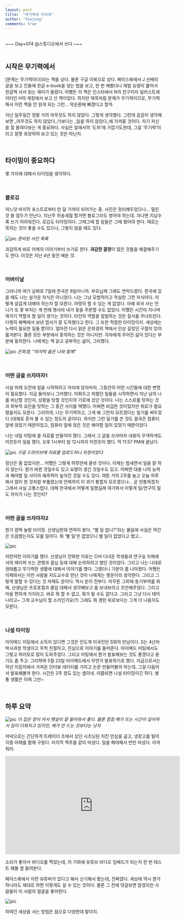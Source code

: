 ```yaml
---
layout: post
title:  "무기력과 타이밍"
author: "Yoojung"
comments: true
---
```

<br>
~~~
Day+074 @스튜디오에서 쓰다
~~~

<br>
<br>

## 시작은 무기력에서
[문제는 무기력이다]라는 책을 샀다. 물론 구글 이북으로 샀다. 페이스북에서 J 선배의 글을 보고 킨들에 한글 e-book을 넣는 법을 보고, 한 번 해봤더니 제법 요령이 붙어서 한글책 사서 읽는 재미가 들렸다. 어쨌든 이 책은 인스타에서 N의 친구이자 일러스트레이터인 H의 계정에서 보고 산 책이었다. 하지만 제목처럼 문제가 무기력이므로, 무기력해서 이런 책을 안 읽게 되는 그런... 악순환에 빠졌다고 할까. 

지난 일주일간 정말 거의 아무것도 하지 않았다. 그렇게 생각했다. 그런데 곰곰이 생각해보면 _아무것도 하지 않았다_기보다는 _일을 하지 않았다_에 가까울 것이다. 자기 자신을 잘 들여다보는 게 중요하다. 사실은 일에서의 ‘도피’에 가깝기도한데, 그걸 ‘무기력’이라고 잘못 포장하여 보고 있는 것은 아닌지. 

<br>

## 타이밍이 중요하다
몇 가지에 대해서 타이밍을 생각하다. 

<br>

### 블로깅
어느덧 마지막 포스트로부터 한 달 가까이 되어가는 중. 사진은 정리해두었으나... 밀린 것 쓸 엄두가 안난다. 지난주 허송세월 할거면 블로그라도 썼어야 하는데. 지나면 지날수록 쓰기 어려워진다. 로깅도 타이밍이다. 그때그때 할 일들은 그때 했어야 한다. 때로는 묵히는 것이 좋을 수도 있으나, 그렇지 않을 때도 있다.

![pic]({{site.url}}/assets/2018-05-07-p01.JPG)
_준비된 사진 목록_

과감하게 바로 어제의 이야기부터 쓰기로 한다. **과감한 결정**이 많은 것들을 해결해주기도 한다. 이것은 지난 4년 동안 배운 것. 

<br>

### 어버이날
그러니까 여기 날짜로 7일에 한국은 8일이니까. 부모님께 그래도 연락드렸다. 한국에 있을 때도 나는 살가운 자식은 아니었다. 나는 그냥 모범적이고 착실한 그런 자식이다. 어떻게 살갑게 대해야 하는지 잘 모른다. 
마땅히 할 수 있는 게 없었다. 아예 외국 사는 언니가 또 꽃 부치는 게 연례 행사라 내가 꽃을 주문할 수도 없었다. 어쨌든 시간이 지나며 제각기 역할과 할 일이 생기는 것이다. 타인의 역할을 침범하는 것은 질서를 무너뜨린다. 다행히 퀘벡에서 보낸 엽서가 잘 도착했다고 한다. 그 또한 적절한 타이밍이지.
세상에는 노력이 필요한 일들 뿐이다. 얼마전 다시 읽은 은희경의 책에서 인상 깊었던 구절이 있어 옮겨본다. 물론 모든 부분에서 동의하는 것은 아니지만. 각자에게 주어진 삶이 있다는 부분에 동의한다. 나에게는 책 읽고 공부하는 삶이, 그러했다.  

![pic]({{site.url}}/assets/2018-05-07-p02.JPG)
_은희경, "마지막 춤은 나와 함께"_

<br>

### 어떤 글을 쓰자마자1
사실 어제 오전에 일을 시작하려고 자리에 앉자마자, 그동안의 어떤 시간들에 대한 변명이 필요했다. 지금 돌아보니 그러했다. 미뤄두고 피했던 일들을 시작하면서 지난 날의 나를 비난할 것인지, 상황을 탓할 것인지의 기로에 섰던 것이다. 나는 스스로를 탓하는 것과 외부적 요인을 탓하는 그 중간 사이를 택했다. 어쩌면 비겁한 것이었지만 위로가 필요했을지도 모른다. 그리하여, 나는 무기력하고, 그게 왜 그런지 모르겠다는 일기를 써두었다 (대체로 혼자 볼 수 있는 정도의 글이다). 하지만 그런 일기를 쓴 것도 결국은 컴퓨터 앞에 앉았기 때문이었고, 컴퓨터 앞에 앉은 것은 해야할 일이 있었기 때문이었다. 

나는 내일 미팅에 쓸 자료를 만들어야 했다. 그래서 그 글을 쓰자마자 내용이 무색하게도 미친듯이 일을 했다. 오후 1시부터 밤 12시까지 미친듯이 했다. 딱 11:57 PM에 끝났다.

![pic]({{site.url}}/assets/2018-05-07-p03.JPG)
_구글 드라이브에 자료를 업로드하니 자정이었다_

정신은 좀 없었지만... 어쨌든 그렇게 하루만에 끝낸 것이다. 이제는 밤새면서 일을 잘 하지 않는다. 뭔가 바뀐 것일수도 있고 요령이 생긴 것일수도 있고. 어쩌면 대충 나의 능력과 해야할 일 사이의 예측력이 높아진 것일 수도 있다. 여튼 거의 2주를 놀고 오늘 하루 해서 많이 한 것처럼 부풀렸는데 언제까지 이 꾀가 통할지 모르겠으나... 곧 안통하겠지 그래서 사실 고통스럽다. 대체 한국에서 어떻게 일했길래 여기와서 이렇게 일/연구의 밀도 차이가 나는 것인지?

<br>

### 어떤 글을 쓰자마자2
뭔가 깜짝 놀랄 타이밍. 선생님한테 연락이 왔다. “별 일 없니?”라는 물음에 사실은 약간은 뜨끔했는지도 모를 일이다. 뭐 ‘별 일’은 없었으니 별 일이 없었다고 했고...

![pic]({{site.url}}/assets/2018-05-07-p03.jpg)

이런저런 이야기를 했다. 선생님이 전화한 이유는 CHI 다녀온 학생들과 연구실 자체에서의 페이퍼 쓰는 관행과 결심 등에 대해 논의하려고 했던 것이었다. 그리고 나는 나대로 권태롭고 무기력한 생활에 대해서 이야기를 했다. 그랬더니 기분이 좀 나아졌다. 어쨌든 이제와서는 이런 사람을 지도교수로 만난 것이 나에게는 행운이라 생각한다. 그리고 그렇게 말할 수 있다는 것 자체도 운이다. 역시 운이 전부다. 
아무튼 그외에 동기부여를 위해, 선생님은 프로포절과 졸업 대해서 생각해보고 좀 보내보라고 조언해주었다. 그리고 마음 편하게 가지라고. 바로 뭐 할 수 없고, 뭐가 될 수도 없다고. 그리고 그냥 다시 태어나라고~ 그게 교수님이 할 소리인가요(?) 그래도 뭐 괜한 위로보다는 그게 더 나을지도 모른다. 

<br>

### 나설 타이밍
아이메드 미팅에서 소득이 있다면 그것은 인도계 미국인인 S와의 만남이다. S는 4년차 박사과정 학생이고 무척 친절하고, 진심으로 이야기를 들어준다. 아이메드 미팅에서도 그렇고 여러모로 많이 도와주었다. 그리고 미팅에서 뭔가 발표해보는 것도 좋겠다고 용기도 좀 주고. 그리하여 5월 23일 아이메드에서 무언가 발표하기로 했다. 지금으로서는 작년 지킴이에서 가져온 인터뷰 데이터를 가지고 논문 만들어볼까 하는데, 그걸 다듬어서 발표해볼까 한다. 시간은 2주 정도 있는 셈이네. 이쯤되면 나설 타이밍이긴 하다. 병풍 생활은 이제 그만~

<br>

## 하루 요약
![pic]({{site.url}}/assets/2018-05-07-p05.jpg)
_이 집은 창이 커서 햇살이 잘 들어와서 좋다. 물론 점점 해가 뜨는 시간이 길어져서 집이 더워지고 있지만, 해가 안 드는 것보다는 낫지_

저녁으로는 간단하게 트레이더 조에서 샀던 시즈닝된 치킨 안심을 굽고, 냉장고를 털어 각종 야채를 함께 구웠다. 마지막 맥주를 같이 마셨다. 일을 해야해서 반만 마셨다. 아까워라.  

<iframe width="560" height="315" src="https://www.youtube.com/embed/RmXFnWBooi8?rel=0" frameborder="0" allow="autoplay; encrypted-media" allowfullscreen></iframe>

소리가 좋아서 비디오를 찍었는데, 이 기회에 유튜브 비디오 임베드가 되는지 한 번 테스트 해볼 겸 올려본다.

페이스북에서 이런 유튜버가 있다고 해서 신기해서 봤는데, 진짜였다. 세상에 역시 뭔가 하나라도 제대로 하면 이렇게도 살 수 있는 것이다. 물론 그 전에 댓글보면 알겠지만 사람들이 이 사람의 얼굴을 좋아한다.

![pic]({{site.url}}/assets/2018-05-07-p06.PNG)

하여간 세상을 사는 방법은 참으로 다양한데 말이지. 